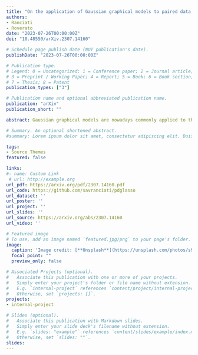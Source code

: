 ```yaml
---
title: "On the application of Gaussian graphical models to paired data problems"
authors:
- Ranciati
- Roverato
date: "2023-07-26T00:00:00Z"
doi: "10.48550/arXiv.2307.14160"

# Schedule page publish date (NOT publication's date).
publishDate: "2023-07-26T00:00:00Z"

# Publication type.
# Legend: 0 = Uncategorized; 1 = Conference paper; 2 = Journal article;
# 3 = Preprint / Working Paper; 4 = Report; 5 = Book; 6 = Book section;
# 7 = Thesis; 8 = Patent
publication_types: ["3"]

# Publication name and optional abbreviated publication name.
publication: "arXiv"
publication_short: ""

abstract: Gaussian graphical models are nowadays commonly applied to the comparison of groups sharing the same variables, by jointy learning their independence structures. We consider the case where there are exactly two dependent groups and the association structure is represented by a family of coloured Gaussian graphical models suited to deal with paired data problems. To learn the two dependent graphs, together with their across-graph association structure, we implement a fused graphical lasso penalty. We carry out a comprehensive analysis of this approach, with special attention to the role played by some relevant submodel classes. In this way, we provide a broad set of tools for the application of Gaussian graphical models to paired data problems. These include results useful for the specification of penalty values in order to obtain a path of lasso solutions and an ADMM algorithm that solves the fused graphical lasso optimization problem. Finally, we present an application of our method to cancer genomics where it is of interest to compare cancer cells with a control sample from histologically normal tissues adjacent to the tumor. All the methods described in this article are implemented in the 𝚁 package 𝚙𝚍𝚐𝚕𝚊𝚜𝚜𝚘 availabe at [this https URL](https://github.com/savranciati/pdglasso).

# Summary. An optional shortened abstract.
#summary: Lorem ipsum dolor sit amet, consectetur adipiscing elit. Duis posuere tellus ac convallis placerat. Proin tincidunt magna sed ex sollicitudin condimentum.

tags:
- Source Themes
featured: false

links:
#- name: Custom Link
 # url: http://example.org
url_pdf: https://arxiv.org/pdf/2307.14160.pdf
url_code: https://github.com/savranciati/pdglasso
url_dataset: ''
url_poster: ''
url_project: ''
url_slides: ''
url_source: https://arxiv.org/abs/2307.14160
url_video: ''

# Featured image
# To use, add an image named `featured.jpg/png` to your page's folder. 
image:
  caption: 'Image credit: [**Unsplash**](https://unsplash.com/photos/s9CC2SKySJM)'
  focal_point: ""
  preview_only: false

# Associated Projects (optional).
#   Associate this publication with one or more of your projects.
#   Simply enter your project's folder or file name without extension.
#   E.g. `internal-project` references `content/project/internal-project/index.md`.
#   Otherwise, set `projects: []`.
projects:
- internal-project

# Slides (optional).
#   Associate this publication with Markdown slides.
#   Simply enter your slide deck's filename without extension.
#   E.g. `slides: "example"` references `content/slides/example/index.md`.
#   Otherwise, set `slides: ""`.
slides:
---
```


